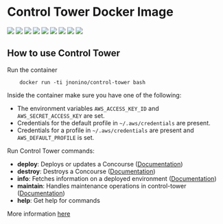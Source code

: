 # Control Tower Docker Image

[![](https://img.shields.io/docker/pulls/jnonino/control-tower.svg)](https://hub.docker.com/r/jnonino/control-tower/)
[![](hhttps://img.shields.io/docker/build/jnonino/control-tower)](https://hub.docker.com/r/jnonino/control-tower/)
[![](https://img.shields.io/docker/automated/jnonino/control-tower)](https://hub.docker.com/r/jnonino/control-tower/)
[![](https://img.shields.io/docker/stars/jnonino/control-tower)](https://hub.docker.com/r/jnonino/control-tower/)
[![](https://img.shields.io/github/license/jnonino/control-tower-docker-image)](https://github.com/jnonino/control-tower-docker-image)
[![](https://img.shields.io/github/issues/jnonino/control-tower-docker-image)](https://github.com/jnonino/control-tower-docker-image)
[![](https://img.shields.io/github/issues-closed/jnonino/control-tower-docker-image)](https://github.com/jnonino/control-tower-docker-image)
[![](https://img.shields.io/github/languages/code-size/jnonino/control-tower-docker-image)](https://github.com/jnonino/control-tower-docker-image)
[![](https://img.shields.io/github/repo-size/jnonino/control-tower-docker-image)](https://github.com/jnonino/control-tower-docker-image)

## How to use Control Tower

Run the container

        docker run -ti jnonino/control-tower bash

Inside the container make sure you have one of the following:

- The environment variables `AWS_ACCESS_KEY_ID` and `AWS_SECRET_ACCESS_KEY` are set.
- Credentials for the default profile in `~/.aws/credentials` are present.
- Credentials for a profile in `~/.aws/credentials` are present and `AWS_DEFAULT_PROFILE` is set.

Run Control Tower commands:

- **deploy**: Deploys or updates a Concourse ([Documentation](https://github.com/EngineerBetter/control-tower/blob/master/docs/deploy.md))
- **destroy**: Destroys a Concourse ([Documentation](https://github.com/EngineerBetter/control-tower/blob/master/docs/destroy.md))
- **info**: Fetches information on a deployed environment ([Documentation](https://github.com/EngineerBetter/control-tower/blob/master/docs/info.md))
- **maintain**: Handles maintenance operations in control-tower ([Documentation](https://github.com/EngineerBetter/control-tower/blob/master/docs/maintain.md))
- **help**: Get help for commands

More information [here](https://github.com/EngineerBetter/control-tower)

